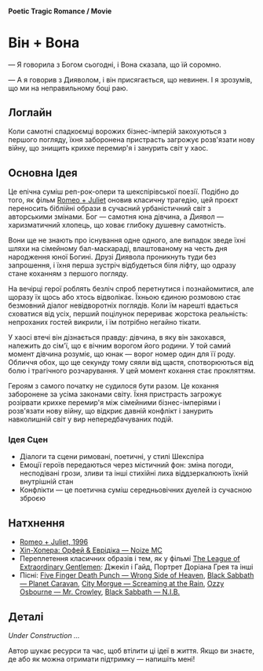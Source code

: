 #### Poetic Tragic Romance / Movie

# Він + Вона

— Я говорила з Богом сьогодні, і Вона сказала, що їй соромно.

— А я говорив з Дияволом, і він присягається, що невинен. І я зрозумів, що ми на неправильному боці раю.

## Логлайн

Коли самотні спадкоємці ворожих бізнес-імперій закохуються з першого погляду, їхня заборонена пристрасть загрожує розв'язати нову війну, що знищить крихке перемир'я і занурить світ у хаос.

## Основна Ідея

Це епічна суміш реп-рок-опери та шекспірівської поезії. Подібно до того, як фільм [Romeo + Juliet](https://www.imdb.com/title/tt0117509/) оновив класичну трагедію, цей проєкт переносить біблійні образи в сучасний урбаністичний світ з авторськими змінами. Бог — самотня юна дівчина, а Диявол — харизматичний хлопець, що ховає глибоку душевну самотність.

Вони ще не знають про існування одне одного, але випадок зведе їхні шляхи на сімейному бал-маскараді, влаштованому на честь дня народження юної Богині. Друзі Диявола проникнуть туди без запрошення, і їхня перша зустріч відбудеться біля ліфту, що одразу стане коханням з першого погляду.

На вечірці герої роблять безліч спроб перетнутися і познайомитися, але щоразу їх щось або хтось відволікає. Їхньою єдиною розмовою стає безмовний діалог невідворотніх поглядів. Коли їм нарешті вдається сховатися від усіх, перший поцілунок перериває жорстока реальність: непроханих гостей викрили, і їм потрібно негайно тікати.

У хаосі втечі він дізнається правду: дівчина, в яку він закохався, належить до сім'ї, що є вічним ворогом його родини. У той самий момент дівчина розуміє, що юнак — ворог номер один для її роду. Обличчя обох, що ще секунду тому сяяли від щастя, спотворюються від болю і трагічного розчарування. У цей момент кохання стає прокляттям.

Героям з самого початку не судилося бути разом. Це кохання заборонене за усіма законами світу. Їхня пристрасть загрожує розірвати крихке перемир'я між сімейними бізнес-імперіями і розв'язати нову війну, що відкриє давній конфлікт і занурить навколишній світ у вир непередбачуваних подій.

### Ідея Сцен

- Діалоги та сцени римовані, поетичні, у стилі Шекспіра
- Емоції героїв передаються через містичний фон: зміна погоди, несподівані грози, зливи та інші стихійні лиха віддзеркалюють їхній внутрішній стан
- Конфлікти — це поетична суміш середньовічних дуелей із сучасною зброєю

## Натхнення

- [Romeo + Juliet, 1996](https://www.imdb.com/title/tt0117509/)
- [Хіп-Хопера: Орфей & Еврідіка — Noize MC](https://www.youtube.com/watch?v=TbMYvqA8Tj4)
- Переплетення класичних образів і тем, як у фільмі [The League of Extraordinary Gentlemen](https://www.imdb.com/title/tt0311429/): Джекіл і Гайд, Портрет Доріана Грея та інші
- Пісні: [Five Finger Death Punch — Wrong Side of Heaven](https://open.spotify.com/track/11Ojp7JniVvwd0gmgvyKkd?si=_gtX3nIgTeOAt1k6oQf8Jg), [Black Sabbath — Planet Caravan](https://open.spotify.com/track/4VAAXfLf8YPiO1LzyYnMKb?si=H0yObqdcSwCUoofQdVV40g), [City Morgue — Screaming at the Rain](https://open.spotify.com/track/6dIMYXE0iAoXfjQGU1aFdy?si=rYTE-KXxTc2y6L4JSgZ-qw), [Ozzy Osbourne — Mr. Crowley](https://open.spotify.com/track/2ov8L95QD25TLpZAZPYWXL?si=FYXiBytqTp6G4HuEqX9B6A), [Black Sabbath — N.I.B.](https://open.spotify.com/track/3XclwoQxz4p6Dl7VUf90KW?si=6FHvsCUZREOZ4LxJcTXKfA)

## Деталі

*Under Construction …*

Автор шукає ресурси та час, щоб втілити ці ідеї в життя. Якщо ви знаєте, де або як можна отримати підтримку — напишіть мені!
